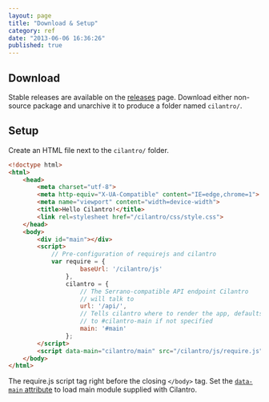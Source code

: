 ```yaml
---
layout: page
title: "Download & Setup"
category: ref
date: "2013-06-06 16:36:26"
published: true
---
```


## Download

Stable releases are available on the [releases](https://github.com/cbmi/cilantro/releases) page. Download either non-source package and unarchive it to produce a folder named `cilantro/`.

## Setup

Create an HTML file next to the `cilantro/` folder.

```html
<!doctype html>
<html>
    <head>
        <meta charset="utf-8">
        <meta http-equiv="X-UA-Compatible" content="IE=edge,chrome=1">
        <meta name="viewport" content="width=device-width">
        <title>Hello Cilantro!</title>
        <link rel=stylesheet href="/cilantro/css/style.css">
    </head>
    <body>
        <div id="main"></div>
        <script>
        	// Pre-configuration of requirejs and cilantro
        	var require = {
            		baseUrl: '/cilantro/js'
            	},
            	cilantro = {
					// The Serrano-compatible API endpoint Cilantro
                    // will talk to
    				url: '/api/',
    				// Tells cilantro where to render the app, defaults
                    // to #cilantro-main if not specified
			    	main: '#main'
                };
        </script>
        <script data-main="cilantro/main" src="/cilantro/js/require.js"></script>
    </body>
</html>
```

The require.js script tag right before the closing `</body>` tag. Set the [`data-main` attribute](http://requirejs.org/docs/api.html#jsfiles) to load main module supplied with Cilantro.